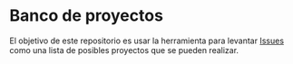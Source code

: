 # Banco de proyectos

El objetivo de este repositorio es usar la herramienta para levantar
[Issues](issues) como una lista de posibles proyectos que se pueden realizar.

